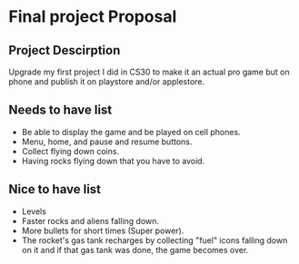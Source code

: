 # Final project Proposal

## Project Descirption

Upgrade my first project I did in CS30 to make it an actual pro game but on phone and publish it on playstore and/or applestore.

## Needs to have list

- Be able to display the game and be played on cell phones.
- Menu, home, and pause and resume buttons.
- Collect flying down coins.
- Having rocks flying down that you have to avoid.

## Nice to have list

- Levels
- Faster rocks and aliens falling down.
- More bullets for short times (Super power).
- The rocket's gas tank recharges by collecting "fuel" icons falling down on it and if that gas tank was done, the game becomes over. 